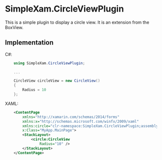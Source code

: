 # SimpleXam.CircleViewPlugin

This is a simple plugin to display a circle view. It is an extension from the BoxView.

## Implementation

C#:
```c#
    using SimpleXam.CircleViewPlugin;
    
    ...

    CircleView circleView = new CircleView()
    {
        Radius = 10
    };
```
XAML:

```xml
    <ContentPage 
        xmlns="http://xamarin.com/schemas/2014/forms"
        xmlns:x="http://schemas.microsoft.com/winfx/2009/xaml"
        xmlns:circle="clr-namespace:SimpleXam.CircleViewPlugin;assembly=SimpleXam.CircleViewPlugin"
        x:Class="MyApp.MainPage">
        <StackLayout>
            <circle:CircleView
                Radius="10" />
        </StackLayout>
    </ContentPage>
```
